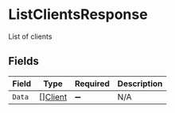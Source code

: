 # ListClientsResponse

List of clients


## Fields

| Field                                     | Type                                      | Required                                  | Description                               |
| ----------------------------------------- | ----------------------------------------- | ----------------------------------------- | ----------------------------------------- |
| `Data`                                    | [][Client](../../models/shared/client.md) | :heavy_minus_sign:                        | N/A                                       |